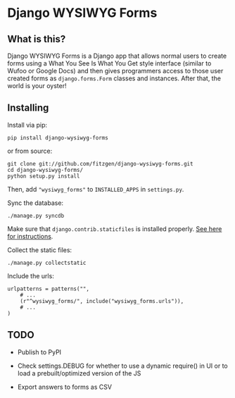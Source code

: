 # Django WYSIWYG Forms

## What is this?

Django WYSIWYG Forms is a Django app that allows normal users to create forms
using a What You See Is What You Get style interface (similar to Wufoo or Google
Docs) and then gives programmers access to those user created forms as
`django.forms.Form` classes and instances. After that, the world is your oyster!

## Installing

Install via pip:

    pip install django-wysiwyg-forms

or from source:

    git clone git://github.com/fitzgen/django-wysiwyg-forms.git
    cd django-wysiwyg-forms/
    python setup.py install

Then, add `"wysiwyg_forms"` to `INSTALLED_APPS` in `settings.py`.

Sync the database:

    ./manage.py syncdb

Make sure that `django.contrib.staticfiles` is installed
properly. [See here for instructions](https://docs.djangoproject.com/en/dev/howto/static-files/).

Collect the static files:

    ./manage.py collectstatic

Include the urls:

    urlpatterns = patterns("",
        # ...
        (r"^wysiwyg_forms/", include("wysiwyg_forms.urls")),
        # ...
    )

## TODO

* Publish to PyPI

* Check settings.DEBUG for whether to use a dynamic require() in UI or to load a
  prebuilt/optimized version of the JS

* Export answers to forms as CSV
